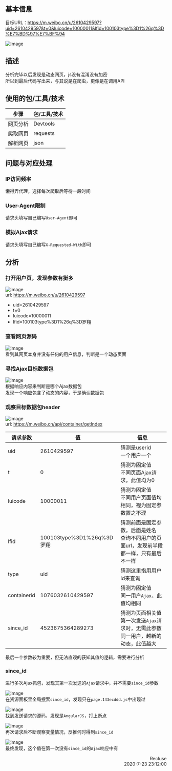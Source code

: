 ## 基本信息
目标URL：https://m.weibo.cn/u/2610429597?uid=2610429597&t=0&luicode=10000011&lfid=100103type%3D1%26q%3D%E7%BD%97%E7%BF%94  
<!-- ![](info/../info_res/browser_preview.png) -->
![image](https://i.loli.net/2020/08/18/19dpAnNhR5IoHXM.png)  


## 描述  
分析完毕以后发现是动态网页，js没有混淆没有加密  
所以到最后代码写出来，与其说是在爬虫，更像是在调用API

## 使用的包/工具/技术
|步骤|包/工具/技术|
|--|--|
|网页分析|Devtools|
|爬取网页|requests|
|解析网页|json|

## 问题与对应处理  
### IP访问频率  
懒得弄代理，选择每次爬取后等待一段时间  
### User-Agent限制  
请求头填写自己编写`User-Agent`即可  
### 模拟Ajax请求  
请求头填写自己编写`X-Requested-With`即可  

## 分析
### 打开用户页，发现参数有挺多  
<!-- ![](info_res/r1.png)   -->
![image](https://i.loli.net/2020/08/18/f8AnEKsxlpvoOqZ.png)  
url: https://m.weibo.cn/u/2610429597
* uid=2610429597
* t=0
* luicode=10000011
* lfid=100103type%3D1%26q%3D罗翔


### 查看网页源码  
<!-- ![](info_res/html_source.png)   -->
![image](https://i.loli.net/2020/08/18/rySVFpU2soRKQjH.png)  
看到其网页本身并没有任何的用户信息，判断是一个动态页面  

### 寻找Ajax目标数据包  
<!-- ![](info_res/Ajsx_contain.png) -->
![image](https://i.loli.net/2020/08/18/xqUIk698RQmCerD.png)  
根据响应内容来判断是哪个Ajax数据包  
发现一个响应包含了动态的内容，于是确认数据包  

### 观察目标数据包header  

<!-- ![](info_res/Ajax_head.png) -->
![image](https://i.loli.net/2020/08/18/mC8SviyOUZ6sRfo.png)  
url: https://m.weibo.cn/api/container/getIndex  

|请求参数|值|信息|
|--|--|--|
|uid |2610429597|猜测是userid<br>一个用户一个 |
|t|0|猜测为固定值<br>不同页面Ajax请求，此值均为0|
|luicode |10000011|猜测为固定值<br>不同用户页面值均相同，视为固定参数置之不理  |
|lfid |100103type%3D1%26q%3D罗翔|猜测前面是固定参数，后面是姓名<br>查询不同用户的页面url，发现前半段都一样，只有最后不一样|
|type |uid|猜测这里指用用户id来查询|
|containerid|1076032610429597  |猜测为固定值<br>同一用户`Ajax`，此值均相同|
|since_id|4523675364289273|猜测为页面相关值<br>第一次发送`Ajax`请求时，无需此参数<br>同一用户，越新的动态，此值越大|

最后一个参数较为重要，但无法直观的获知其值的逻辑，需要进行分析  

### since_id  
进行多次Ajax抓包，发现其第一次发送的`Ajax`请求中，并不需要`since_id`参数  

<!-- ![](info_res/since_id_1.png)   -->
![image](https://i.loli.net/2020/08/18/TqoX9Rc8nkZKuvW.png)  
在资源面板里全局搜索`since_id`，发现只在`page.143ecddd.js`中出现过  

<!-- ![](info_res/since_id_2.png)   -->
![image](https://i.loli.net/2020/08/18/Km8N2vRtUb9d3DV.png)  
找到发送请求的源码，发现是`AngularJS`，打上断点  

<!-- ![](info_res/since_id_3.png)   -->
![image](https://i.loli.net/2020/08/18/MpavRSuPZjig9Dx.png)  
再次请求后不断观察变量情况，反推何时得到`since_id`  

<!-- ![](info_res/since_id_4.png)   -->
![image](https://i.loli.net/2020/08/18/vVj6u8lKXab7fgZ.png)  
最终发现，这个值在第一次没有`since_id`的`Ajax`响应中有  

<p style="text-align:right">Recluse<br>2020-7-23 23:12:00 </p>